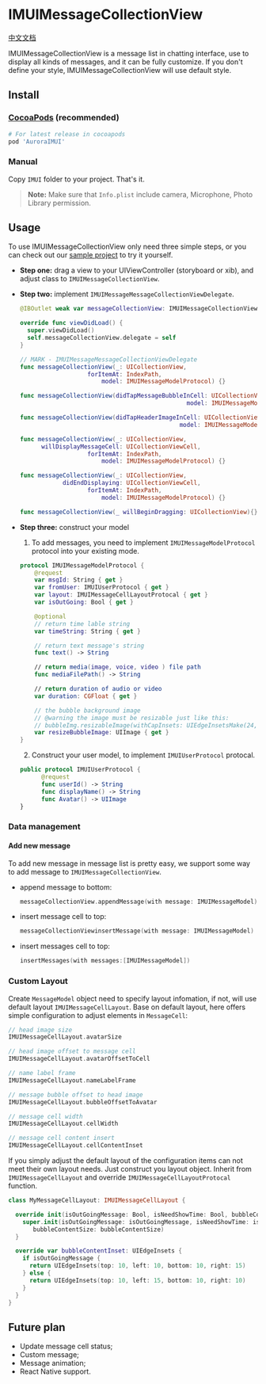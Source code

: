 # IMUIMessageCollectionView
[中文文档](https://github.com/jpush/imui/blob/dev/docs/iOS/usage_iOS_zh.md)

IMUIMessageCollectionView is a message list in chatting interface, use to display all kinds of messages, and it can be fully customize. If you don't define your style, IMUIMessageCollectionView will use default style.

## Install
### [CocoaPods](https://cocoapods.org/)  (recommended)

```ruby
# For latest release in cocoapods
pod 'AuroraIMUI'
```

### Manual
Copy `IMUI` folder to your project. That's it.

>**Note:** Make sure that `Info.plist` include camera, Microphone, Photo Library permission.

## Usage
To use IMUIMessageCollectionView only need three simple steps, or you can check out our [sample project](https://github.com/jpush/imui/tree/master/iOS/IMUIChat) to try it yourself.
- **Step one:** drag a view to your UIViewController (storyboard or xib), and adjust class to `IMUIMessageCollectionView`.

- **Step two:** implement `IMUIMessageMessageCollectionViewDelegate`.

  ```swift
  @IBOutlet weak var messageCollectionView: IMUIMessageCollectionView!

  override func viewDidLoad() {
    super.viewDidLoad()
    self.messageCollectionView.delegate = self
  }

  // MARK - IMUIMessageMessageCollectionViewDelegate
  func messageCollectionView(_: UICollectionView,
                     forItemAt: IndexPath,
                         model: IMUIMessageModelProtocol) {}

  func messageCollectionView(didTapMessageBubbleInCell: UICollectionViewCell,
                                                 model: IMUIMessageModelProtocol) {}

  func messageCollectionView(didTapHeaderImageInCell: UICollectionViewCell,
                                               model: IMUIMessageModelProtocol)

  func messageCollectionView(_: UICollectionView,
        willDisplayMessageCell: UICollectionViewCell,
                     forItemAt: IndexPath,
                         model: IMUIMessageModelProtocol) {}

  func messageCollectionView(_: UICollectionView,
              didEndDisplaying: UICollectionViewCell,
                     forItemAt: IndexPath,
                         model: IMUIMessageModelProtocol) {}

  func messageCollectionView(_ willBeginDragging: UICollectionView){}
  ```
- **Step three:** construct your model

  1. To add messages, you need to implement `IMUIMessageModelProtocol` protocol into your existing mode.
  ```swift
  protocol IMUIMessageModelProtocol {
      @request
      var msgId: String { get }
      var fromUser: IMUIUserProtocol { get }
      var layout: IMUIMessageCellLayoutProtocal { get }
      var isOutGoing: Bool { get }

      @optional
      // return time lable string
      var timeString: String { get }

      // return text message's string
      func text() -> String

      // return media(image, voice, video ) file path
      func mediaFilePath() -> String

      // return duration of audio or video
      var duration: CGFloat { get }

      // the bubble background image
      // @warning the image must be resizable just like this:
      // bubbleImg.resizableImage(withCapInsets: UIEdgeInsetsMake(24, 15, 9, 10), resizingMode: .tile)
      var resizeBubbleImage: UIImage { get }
  }
  ```

  2. Construct your user model, to implement `IMUIUserProtocol` protocal.
  ```swift
  public protocol IMUIUserProtocol {
        @request
        func userId() -> String
        func displayName() -> String
        func Avatar() -> UIImage
  }
  ```

### Data management
#### Add new message
To add new message in message list is pretty easy, we support some way to add message to `IMUIMessageCollectionView`.
- append message to bottom:
  ```swift
  messageCollectionView.appendMessage(with message: IMUIMessageModel)
  ```

- insert message cell to top:
  ```swift
  messageCollectionViewinsertMessage(with message: IMUIMessageModel)
  ```

- insert messages cell to top:
  ```swift
  insertMessages(with messages:[IMUIMessageModel])
  ```

### Custom  Layout
Create `MessageModel` object need to specify layout infomation, if not, will use default layout `IMUIMessageCellLayout`. Base on default layout, here offers simple configuration to adjust elements in `MessageCell`:

```swift
// head image size
IMUIMessageCellLayout.avatarSize

// head image offset to message cell
IMUIMessageCellLayout.avatarOffsetToCell

// name label frame
IMUIMessageCellLayout.nameLabelFrame

// message bubble offset to head image
IMUIMessageCellLayout.bubbleOffsetToAvatar

// message cell width
IMUIMessageCellLayout.cellWidth

// message cell content insert
IMUIMessageCellLayout.cellContentInset
```

If you simply adjust the default layout of the configuration items can not meet their own layout needs.  Just construct you layout object. Inherit from `IMUIMessageCellLayout` and override `IMUIMessageCellLayoutProtocal` function.

```swift
class MyMessageCellLayout: IMUIMessageCellLayout {

  override init(isOutGoingMessage: Bool, isNeedShowTime: Bool, bubbleContentSize: CGSize) {
    super.init(isOutGoingMessage: isOutGoingMessage, isNeedShowTime: isNeedShowTime,
       bubbleContentSize: bubbleContentSize)
  }

  override var bubbleContentInset: UIEdgeInsets {
    if isOutGoingMessage {
      return UIEdgeInsets(top: 10, left: 10, bottom: 10, right: 15)
    } else {
      return UIEdgeInsets(top: 10, left: 15, bottom: 10, right: 10)
    }
  }
}
```

## Future plan
- Update message cell status;
- Custom message;
- Message animation;
- React Native support.
